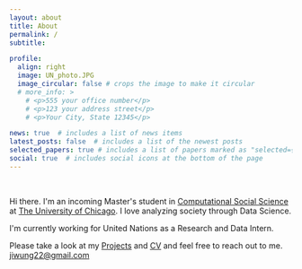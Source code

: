 ```yaml
---
layout: about
title: About
permalink: /
subtitle: 

profile:
  align: right
  image: UN_photo.JPG
  image_circular: false # crops the image to make it circular
  # more_info: >
    # <p>555 your office number</p>
    # <p>123 your address street</p>
    # <p>Your City, State 12345</p>

news: true  # includes a list of news items
latest_posts: false  # includes a list of the newest posts
selected_papers: true # includes a list of papers marked as "selected={true}"
social: true  # includes social icons at the bottom of the page
---
```

<br>


Hi there. I'm an incoming Master's student in [Computational Social Science](https://macss.uchicago.edu) at [The University of Chicago](https://www.uchicago.edu). I love analyzing society through Data Science. 

I'm currently working for United Nations as a Research and Data Intern.





Please take a look at my [Projects](/publications/) and [CV](/cv/) and feel free to reach out to me. [jiwung22@gmail.com](mailto:jiwung22@gmail.com) 


